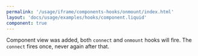 ```yaml
---
permalink: '/usage/iframe/components-hooks/onmount/index.html'
layout: 'docs/usage/examples/hooks/component.liquid'
component: true
---
```


Component view was added, both `connect` and `onmount` hooks will fire. The `connect` fires once, never again after that.
